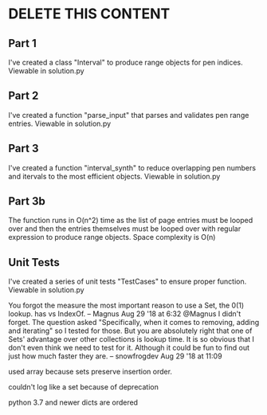 # DELETE THIS CONTENT

## Part 1
I've created a class "Interval" to produce range objects for pen indices. Viewable in solution.py

## Part 2
I've created a function "parse_input" that parses and validates pen range entries. Viewable in solution.py

## Part 3
I've created a function "interval_synth" to reduce overlapping pen numbers and itervals to the most efficient objects.  Viewable in solution.py

## Part 3b
The function runs in O(n^2) time as the list of page entries must be looped over and then the entries themselves must be looped over with regular expression to produce range objects. Space complexity is O(n)

## Unit Tests
I've created a series of unit tests "TestCases" to ensure proper function. Viewable in solution.py





You forgot the measure the most important reason to use a Set, the 0(1) lookup. has vs IndexOf. – Magnus Aug 29 '18 at 6:32 
@Magnus I didn't forget. The question asked "Specifically, when it comes to removing, adding and iterating" so I tested for those. But you are absolutely right that one of Sets' advantage over other collections is lookup time. It is so obvious that I don't even think we need to test for it. Although it could be fun to find out just how much faster they are. – snowfrogdev Aug 29 '18 at 11:09

used array because sets preserve insertion order.

couldn't log like a set because of deprecation

python 3.7 and newer dicts are ordered
